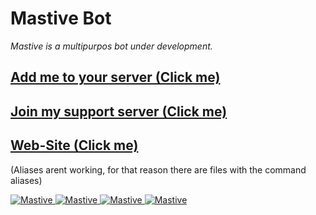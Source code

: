 # Mastive Bot
<i>Mastive is a multipurpos bot under development.</i>

<h2 style="color: #7289DA"><a href="https://discordapp.com/oauth2/authorize?client_id=613498706133647362&permissions=8&scope=bot" target="_blank">Add me to your server (Click me)</a><b></b></h2>
<h2 style="color: #7289DA"><a href="https://discordapp.com/invite/NPN2tKD" target="_blank">Join my support server (Click me)</a><b></b></h2>
<h2 style="color: #7289DA"><a href="http://mastive.ml/" target="_blank">Web-Site (Click me)</a><b></b></h2>



(Aliases arent working, for that reason there are files with the command aliases)


<a href="https://discordbots.org/bot/613498706133647362" >
  <img src="https://discordbots.org/api/widget/613498706133647362.svg" alt="Mastive" />
</a>
<a href="https://top.gg/bot/613498706133647362" >
  <img src="https://top.gg/api/widget/servers/613498706133647362.svg?noavatar=true" alt="Mastive" />
</a>
<a href="https://top.gg/bot/613498706133647362" >
  <img src="https://top.gg/api/widget/upvotes/613498706133647362.svg?noavatar=true" alt="Mastive" />
</a>
<a href="https://top.gg/bot/613498706133647362" >
  <img src="https://top.gg/api/widget/status/613498706133647362.svg?noavatar=true" alt="Mastive" />
</a>
